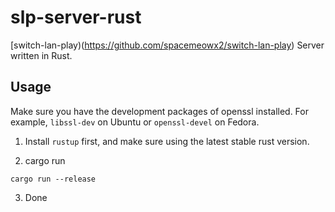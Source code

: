 # slp-server-rust

[switch-lan-play)(https://github.com/spacemeowx2/switch-lan-play) Server written in Rust.

## Usage
Make sure you have the development packages of openssl installed.
For example, `libssl-dev` on Ubuntu or `openssl-devel` on Fedora.

1. Install `rustup` first, and make sure using the latest stable rust version.

2. cargo run

```
cargo run --release
```

3. Done
